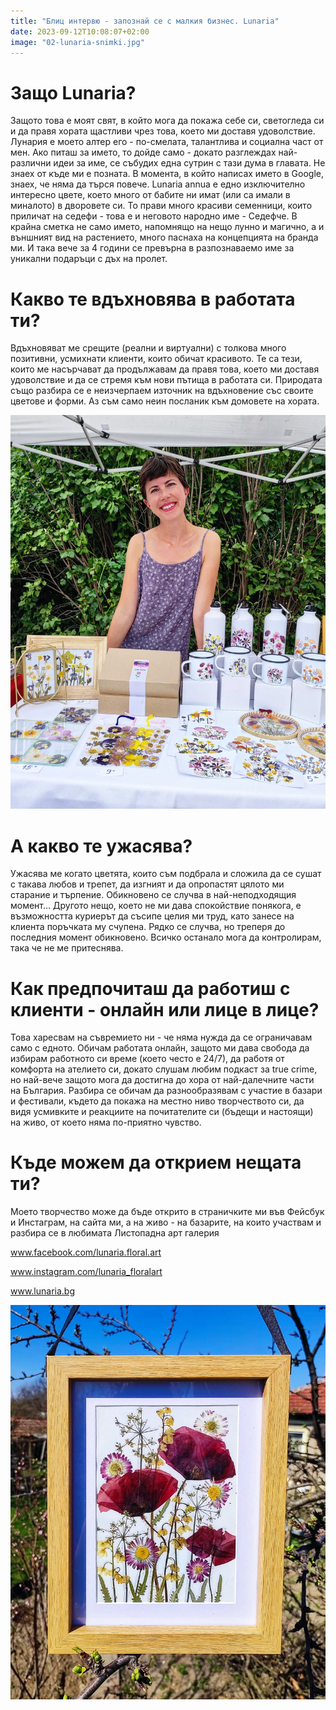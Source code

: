 ```yaml
---
title: "Блиц интервю - запознай се с малкия бизнес. Lunaria"
date: 2023-09-12T10:08:07+02:00
image: "02-lunaria-snimki.jpg"
---
```


# Защо Lunaria?
Защото това е моят свят, в който мога да покажа себе си, светогледа си и да правя хората щастливи чрез това, което ми доставя удоволствие. Лунария е моето алтер его - по-смелата, талантлива и социална част от мен.
Ако питаш за името, то дойде само - докато разглеждах най-различни идеи за име, се събудих една сутрин с тази дума в главата. Не знаех от къде ми е позната. В момента, в който написах името в Google, знаех, че няма да търся повече. Lunaria annua е едно изключително интересно цвете, което много от бабите ни имат (или са имали в миналото) в дворовете си. То прави много красиви семенници, които приличат на седефи - това е и неговото народно име - Седефче. В крайна сметка не само името, напомнящо на нещо лунно и  магично, а и външният вид на растението, много паснаха на концепцията на бранда ми. И така вече за 4 години се превърна в разпознаваемо име за уникални подаръци с дъх на пролет.

# Какво те вдъхновява в работата ти?
Вдъхновяват ме срещите (реални и виртуални) с толкова много позитивни, усмихнати клиенти, които обичат красивото. Те са тези, които ме насърчават да продължавам да правя това, което ми доставя удоволствие и да се стремя към нови пътища в работата си. 
Природата също разбира се е неизчерпаем източник на вдъхновение със своите цветове и форми. Аз съм само неин посланик към домовете на хората. 

![снимки](/images/02-lunaria-simona.jpg)
# А какво те ужасява?
Ужасява ме когато цветята, които съм подбрала и сложила да се сушат с такава любов и трепет, да изгният и да опропастят цялото ми старание и търпение. Обикновено се случва в най-неподходящия момент…
Другото нещо, което не ми дава спокойствие понякога, е възможността куриерът да съсипе целия ми труд, като занесе на клиента поръчката му счупена. Рядко се случва, но треперя до последния момент обикновено. Всичко останало мога да контролирам, така че не ме притеснява.

# Как предпочиташ да работиш с клиенти - онлайн или лице в лице?
Това харесвам на съвремието ни - че няма нужда да се ограничавам само с едното. Обичам работата онлайн, защото ми дава свобода да избирам работното си време (което често е 24/7), да работя от комфорта на ателието си, докато слушам любим подкаст за true crime, но най-вече защото мога да достигна до хора от най-далечните части на България. Разбира се обичам да разнообразявам с участие в базари и фестивали, където да покажа на местно ниво творчеството си, да видя усмивките и реакциите на почитателите си (бъдещи и настоящи) на живо, от което няма по-приятно чувство.

# Къде можем да открием нещата ти?
Моето творчество може да бъде открито в страничките ми във Фейсбук и Инстаграм, на сайта ми, а на живо - на базарите, на които участвам и разбира се в любимата Листопадна арт галерия

www.facebook.com/lunaria.floral.art

www.instagram.com/lunaria_floralart

www.lunaria.bg


![снимкa](/images/02-lunaria-snimka.jpg)
